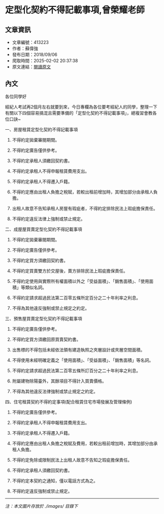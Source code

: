 # 定型化契約不得記載事項,曾榮耀老師

## 文章資訊
- 文章編號：413223
- 作者：蘇偉強
- 發布日期：2018/09/06
- 爬取時間：2025-02-02 20:37:38
- 原文連結：[閱讀原文](https://real-estate.get.com.tw/Columns/detail.aspx?no=413223)

## 內文
各位同學好

經紀人考試再2個月左右就要到來，今日專欄為各位要考經紀人的同學，整理一下有關以下四個容易搞混且需要準備的「定型化契約不得記載事項」，總複習會教各位口訣~

一、房屋租賃定型化契約不得記載事項

1. 不得約定拋棄審閱期間。

2. 不得約定廣告僅供參考。

3. 不得約定承租人須繳回契約書。

4. 不得約定承租人不得申報租賃費用支出。

5. 不得約定承租人不得遷入戶籍。

6. 不得約定應由出租人負擔之稅賦，若較出租前增加時，其增加部分由承租人負擔。

7. 出租人故意不告知承租人房屋有瑕疵者，不得約定排除民法上瑕疵擔保責任。

8. 不得約定違反法律上強制或禁止規定。

二、成屋屋買賣定型化契約不得記載事項

1. 不得約定拋棄審閱期間。

2. 不得約定廣告僅供參考。

3. 不得約定買方須繳回契約書。

4. 不得約定買賣雙方於交屋後，賣方排除民法上瑕疵擔保責任。

5. 不得約定使用與實際所有權面積以外之「受益面積」、「銷售面積」、「使用面積」等類似名詞。

6. 不得約定請求超過民法第二百零五條所定百分之二十年利率之利息。

7. 不得為其他違反強制或禁止規定之約定。

三、預售屋買賣定型化契約不得記載事項

1. 不得約定廣告僅供參考。

2. 不得約定買方須繳回原買賣契約書。

3. 出售標的不得包括未經依法領有建造執照之夾層設計或夾層空間面積。

4. 不得使用未經明確定義之「使用面積」、「受益面積」、「銷售面積」等名詞。

5. 不得約定請求超過民法第二百零五條所訂百分之二十年利率之利息。

6. 附屬建物除陽臺外，其餘項目不得計入買賣價格。

7. 不得為其他違反法律強制或禁止規定之約定。

四、住宅租賃契約不得約定事項(配合租賃住宅市場發展及管理條例)

1. 不得約定廣告僅供參考。

2. 不得約定承租人不得申報租賃費用支出。

3. 不得約定承租人不得遷入戶籍。

4. 不得約定應由出租人負擔之稅賦及費用，若較出租前增加時，其增加部分由承租人負擔。

5. 不得約定免除或限制民法上出租人故意不告知之瑕疵擔保責任。

6. 不得約定承租人須繳回契約書。

7. 不得約定本契約之通知，僅以電話方式為之。

8. 不得約定違反強制或禁止規定。

---
*注：本文圖片存放於 ./images/ 目錄下*
